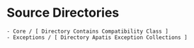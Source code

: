 # Source Directories

```text
- Core / [ Directory Contains Compatibility Class ]
- Exceptions / [ Directory Apatis Exception Collections ]
```
